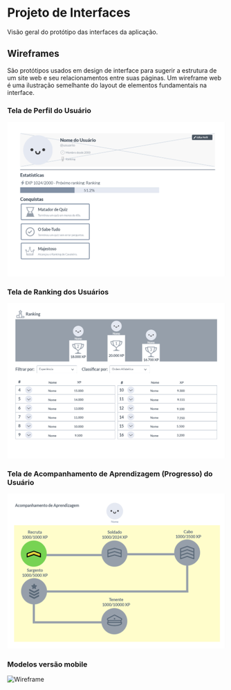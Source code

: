 # Projeto de Interfaces
Visão geral do protótipo das interfaces da aplicação.

## Wireframes

São protótipos usados em design de interface para sugerir a estrutura de um site web e seu relacionamentos entre suas páginas. Um wireframe web é uma ilustração semelhante do layout de elementos fundamentais na interface.

### Tela de Perfil do Usuário
![Exemplo de UserFlow](/imgs/Usuário.png)

### Tela de Ranking dos Usuários
![Exemplo de UserFlow](/imgs/Ranking.png)

### Tela de Acompanhamento de Aprendizagem (Progresso) do Usuário
![Exemplo de UserFlow](/imgs/Acompanhamento%20de%20Aprendizagem.png)

### Modelos versão mobile
![Wireframe](https://user-images.githubusercontent.com/52250904/159558139-6b7d7dcc-3114-49e3-a44d-f4a86b326341.png)
